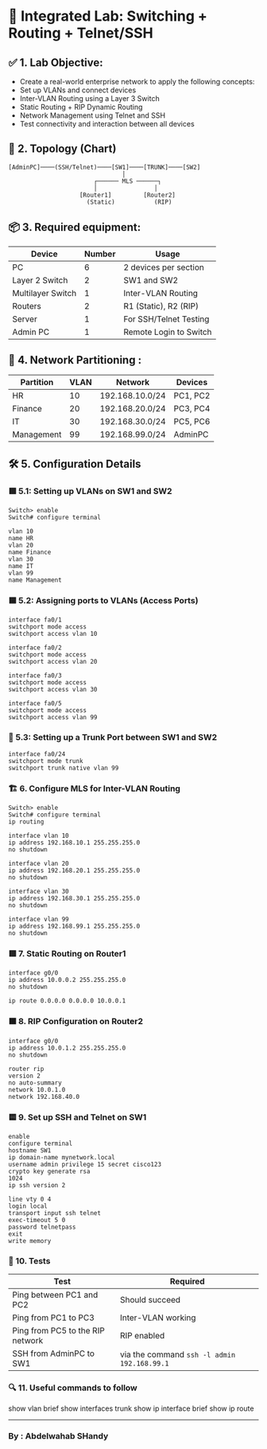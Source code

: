 # 🏢 Integrated Lab: Switching + Routing + Telnet/SSH

## ✅ 1. Lab Objective:

* Create a real-world enterprise network to apply the following concepts:
* Set up VLANs and connect devices
* Inter-VLAN Routing using a Layer 3 Switch
* Static Routing + RIP Dynamic Routing
* Network Management using Telnet and SSH
* Test connectivity and interaction between all devices

## 🧱 2. Topology (Chart)

```
[AdminPC]────(SSH/Telnet)────[SW1]────[TRUNK]────[SW2]
                                │
                        ┌────── MLS ──────┐
                        │                │
                    [Router1]         [Router2]
                      (Static)           (RIP)
```

## 📦 3. Required equipment:

| Device | Number | Usage |
| ----------------- | ----- | ------ |
| PC | 6 | 2 devices per section |
| Layer 2 Switch | 2 | SW1 and SW2 |
| Multilayer Switch | 1 | Inter-VLAN Routing |
| Routers | 2 | R1 (Static), R2 (RIP) |
| Server | 1 | For SSH/Telnet Testing |
| Admin PC | 1 | Remote Login to Switch |


## 🧩 4. Network Partitioning :

| Partition | VLAN | Network | Devices |
| ---------- | ---- | ------------------ | -------- |
| HR | 10 | 192.168.10.0/24 | PC1, PC2 |
| Finance | 20 | 192.168.20.0/24 | PC3, PC4 |
| IT | 30 | 192.168.30.0/24 | PC5, PC6 |
| Management | 99 | 192.168.99.0/24 | AdminPC |

## 🛠️ 5. Configuration Details

### 🟩 5.1: Setting up VLANs on SW1 and SW2

```
Switch> enable
Switch# configure terminal

vlan 10
name HR
vlan 20
name Finance
vlan 30
name IT
vlan 99
name Management
```

### 🟦 5.2: Assigning ports to VLANs (Access Ports)

```
interface fa0/1
switchport mode access
switchport access vlan 10

interface fa0/2
switchport mode access
switchport access vlan 20

interface fa0/3
switchport mode access
switchport access vlan 30

interface fa0/5
switchport mode access
switchport access vlan 99
```

### 🔁 5.3: Setting up a Trunk Port between SW1 and SW2

```
interface fa0/24
switchport mode trunk
switchport trunk native vlan 99
```

### 🏗️ 6. Configure MLS for Inter-VLAN Routing

```
Switch> enable
Switch# configure terminal
ip routing

interface vlan 10
ip address 192.168.10.1 255.255.255.0
no shutdown

interface vlan 20
ip address 192.168.20.1 255.255.255.0
no shutdown

interface vlan 30
ip address 192.168.30.1 255.255.255.0
no shutdown

interface vlan 99
ip address 192.168.99.1 255.255.255.0
no shutdown
```

### 🟥 7. Static Routing on Router1

```
interface g0/0
ip address 10.0.0.2 255.255.255.0
no shutdown

ip route 0.0.0.0 0.0.0.0 10.0.0.1
```

### 🟧 8. RIP Configuration on Router2

```
interface g0/0
ip address 10.0.1.2 255.255.255.0
no shutdown

router rip
version 2
no auto-summary
network 10.0.1.0
network 192.168.40.0
```

### 🟨 9. Set up SSH and Telnet on SW1

```
enable
configure terminal
hostname SW1
ip domain-name mynetwork.local
username admin privilege 15 secret cisco123
crypto key generate rsa
1024
ip ssh version 2

line vty 0 4
login local
transport input ssh telnet
exec-timeout 5 0
password telnetpass
exit
write memory
```

### 🧪 10. Tests

| Test | Required |
| -------- | -------- |
| Ping between PC1 and PC2 | Should succeed |
| Ping from PC1 to PC3 | Inter-VLAN working |
| Ping from PC5 to the RIP network | RIP enabled |
| SSH from AdminPC to SW1 | via the command `ssh -l admin 192.168.99.1` |


### 🔍 11. Useful commands to follow

show vlan brief
show interfaces trunk
show ip interface brief
show ip route


---

### **By : Abdelwahab SHandy**